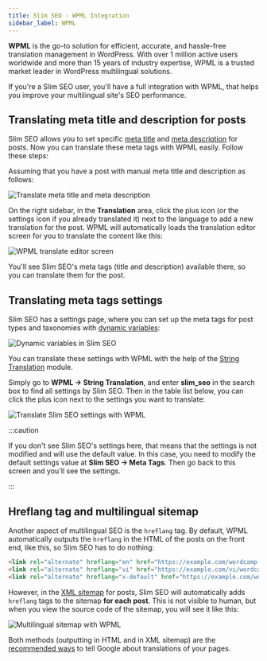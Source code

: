 ```yaml
---
title: Slim SEO - WPML Integration
sidebar_label: WPML
---
```


**WPML** is the go-to solution for efficient, accurate, and hassle-free translation management in WordPress. With over 1 million active users worldwide and more than 15 years of industry expertise, WPML is a trusted market leader in WordPress multilingual solutions.

If you're a Slim SEO user, you'll have a full integration with WPML, that helps you improve your multilingual site's SEO performance.

## Translating meta title and description for posts

Slim SEO allows you to set specific [meta title](/slim-seo/meta-title-tag/) and [meta description](/slim-seo/meta-description-tag/) for posts. Now you can translate these meta tags with WPML easily. Follow these steps:

Assuming that you have a post with manual meta title and description as follows:

![Translate meta title and meta description](https://i0.wp.com/images.elightup.com/slim-seo/docs/slim-seo/wpml-translate-post.png)

On the right sidebar, in the **Translation** area, click the plus icon (or the settings icon if you already translated it) next to the language to add a new translation for the post. WPML will automatically loads the translation editor screen for you to translate the content like this:

![WPML translate editor screen](https://i0.wp.com/images.elightup.com/slim-seo/docs/slim-seo/wpml-translate-editor-screen.png)

You'll see Slim SEO's meta tags (title and description) available there, so you can translate them for the post.

## Translating meta tags settings

Slim SEO has a settings page, where you can set up the meta tags for post types and taxonomies with [dynamic variables](/slim-seo/dynamic-variables/):

![Dynamic variables in Slim SEO](https://i0.wp.com/images.elightup.com/slim-seo/docs/slim-seo/settings-meta-tags-tab.png)

You can translate these settings with WPML with the help of the [String Translation](https://wpml.org/documentation/getting-started-guide/string-translation/) module.

Simply go to **WPML → String Translation**, and enter **slim_seo** in the search box to find all settings by Slim SEO. Then in the table list below, you can click the plus icon next to the settings you want to translate:

![Translate Slim SEO settings with WPML](https://i0.wp.com/images.elightup.com/slim-seo/docs/slim-seo/wpml-translate-settings.png)

:::caution

If you don't see Slim SEO's settings here, that means that the settings is not modified and will use the default value. In this case, you need to modify the default settings value at **Slim SEO → Meta Tags**. Then go back to this screen and you'll see the settings.

:::

## Hreflang tag and multilingual sitemap

Another aspect of multilingual SEO is the `hreflang` tag. By default, WPML automatically outputs the `hreflang` in the HTML of the posts on the front end, like this, so Slim SEO has to do nothing:

```html
<link rel="alternate" hreflang="en" href="https://example.com/wordcamp-asia-2025/" />
<link rel="alternate" hreflang="vi" href="https://example.com/vi/wordcamp-asia-2025/" />
<link rel="alternate" hreflang="x-default" href="https://example.com/wordcamp-asia-2025/" />
```

However, in the [XML sitemap](/slim-seo/xml-sitemap/) for posts, Slim SEO will automatically adds `hreflang` tags to the sitemap **for each post**. This is not visible to human, but when you view the source code of the sitemap, you will see it like this:

![Multilingual sitemap with WPML](https://i0.wp.com/images.elightup.com/slim-seo/docs/slim-seo/wpml-multilingual-sitemap.png)

Both methods (outputting in HTML and in XML sitemap) are the [recommended ways](https://developers.google.com/search/docs/specialty/international/localized-versions#sitemap) to tell Google about translations of your pages.

